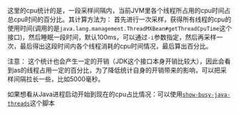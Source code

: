 
这里的cpu统计的是，一段采样间隔内，当前JVM里各个线程所占用的cpu时间占总cpu时间的百分比。其计算方法为： 首先进行一次采样，获得所有线程的cpu的使用时间(调用的是`java.lang.management.ThreadMXBean#getThreadCpuTime`这个接口)，然后睡眠一段时间，默认100ms，可以通过`-i`参数指定，然后再采样一次，最后得出这段时间内各个线程消耗的cpu时间情况，最后算出百分比。

注意： 这个统计也会产生一定的开销（JDK这个接口本身开销比较大），因此会看到as的线程占用一定的百分比，为了降低统计自身的开销带来的影响，可以把采样间隔拉长一些，比如5000毫秒。

如果想看从Java进程启动开始到现在的cpu占比情况：可以使用[`show-busy-java-threads`](https://github.com/oldratlee/useful-scripts/blob/master/docs/java.md#-show-busy-java-threads)这个脚本
